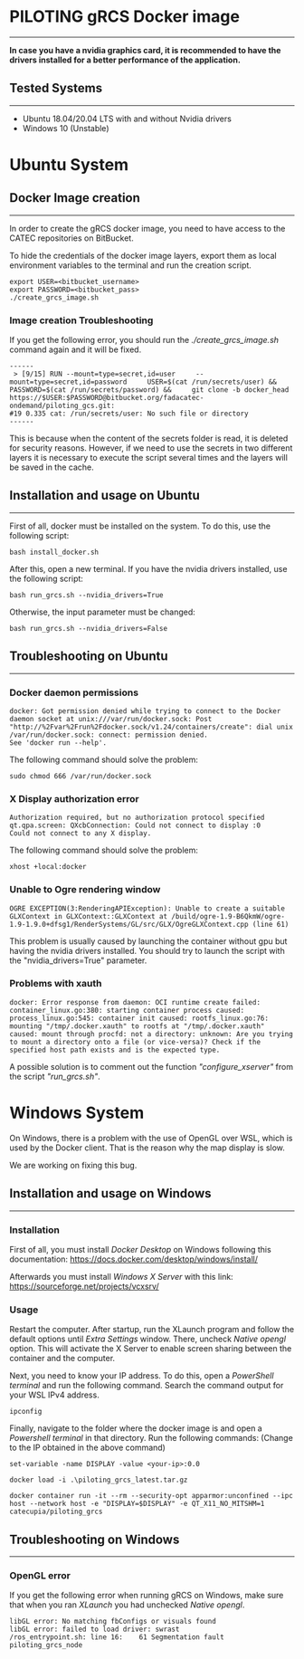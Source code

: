 # PILOTING gRCS Docker image
---

**In case you have a nvidia graphics card, it is recommended to have the drivers installed for a better performance of the application.**


## Tested Systems
---

* Ubuntu 18.04/20.04 LTS with and without Nvidia drivers
* Windows 10 (Unstable)

# Ubuntu System

## Docker Image creation
---

In order to create the gRCS docker image, you need to have access to the CATEC repositories on BitBucket.

To hide the credentials of the docker image layers, export them as local environment variables to the terminal and run the creation script.
```
export USER=<bitbucket_username>
export PASSWORD=<bitbucket_pass>
./create_grcs_image.sh
```

### Image creation Troubleshooting

If you get the following error, you should run the *./create_grcs_image.sh* command again and it will be fixed.

```
------
 > [9/15] RUN --mount=type=secret,id=user     --mount=type=secret,id=password     USER=$(cat /run/secrets/user) &&     PASSWORD=$(cat /run/secrets/password) &&     git clone -b docker_head https://$USER:$PASSWORD@bitbucket.org/fadacatec-ondemand/piloting_gcs.git:
#19 0.335 cat: /run/secrets/user: No such file or directory
------
```

This is because when the content of the secrets folder is read, it is deleted for security reasons. However, if we need to use the secrets in two different layers it is necessary to execute the script several times and the layers will be saved in the cache.

## Installation and usage on Ubuntu
---

First of all, docker must be installed on the system. To do this, use the following script:

```
bash install_docker.sh
```

After this, open a new terminal. If you have the nvidia drivers installed, use the following script:

```
bash run_grcs.sh --nvidia_drivers=True
```

Otherwise, the input parameter must be changed:

```
bash run_grcs.sh --nvidia_drivers=False
```

## Troubleshooting on Ubuntu
---

### Docker daemon permissions

```
docker: Got permission denied while trying to connect to the Docker daemon socket at unix:///var/run/docker.sock: Post "http://%2Fvar%2Frun%2Fdocker.sock/v1.24/containers/create": dial unix /var/run/docker.sock: connect: permission denied.
See 'docker run --help'.
```
The following command should solve the problem:
```
sudo chmod 666 /var/run/docker.sock
```
### X Display authorization error

```
Authorization required, but no authorization protocol specified
qt.qpa.screen: QXcbConnection: Could not connect to display :0
Could not connect to any X display.
```

The following command should solve the problem:
```
xhost +local:docker
```

### Unable to Ogre rendering window

```
OGRE EXCEPTION(3:RenderingAPIException): Unable to create a suitable GLXContext in GLXContext::GLXContext at /build/ogre-1.9-B6QkmW/ogre-1.9-1.9.0+dfsg1/RenderSystems/GL/src/GLX/OgreGLXContext.cpp (line 61)
```

This problem is usually caused by launching the container without gpu but having the nvidia drivers installed. You should try to launch the script with the "nvidia_drivers=True" parameter.

### Problems with xauth

```
docker: Error response from daemon: OCI runtime create failed: container_linux.go:380: starting container process caused: process_linux.go:545: container init caused: rootfs_linux.go:76: mounting "/tmp/.docker.xauth" to rootfs at "/tmp/.docker.xauth" caused: mount through procfd: not a directory: unknown: Are you trying to mount a directory onto a file (or vice-versa)? Check if the specified host path exists and is the expected type.
```

A possible solution is to comment out the  function *"configure_xserver"* from the  script *"run_grcs.sh"*.

# Windows System

On Windows, there is a problem with the use of OpenGL over WSL, which is used by the Docker client.
That is the reason why the map display is slow.

We are working on fixing this bug. 

## Installation and usage on Windows
---

### Installation 
First of all, you must install *Docker Desktop* on Windows following this documentation: https://docs.docker.com/desktop/windows/install/

Afterwards you must install *Windows X Server* with this link: https://sourceforge.net/projects/vcxsrv/

### Usage

Restart the computer. After startup, run the XLaunch program and follow the default options until *Extra Settings* window. There, uncheck *Native opengl* option. This will activate the X Server to 
enable screen sharing between the container and the computer.

Next, you need to know your IP address. To do this, open a *PowerShell terminal* and run the following command. Search the command output for your WSL IPv4 address.
```
ipconfig
```

Finally, navigate to the folder where the docker image is and open a *Powershell terminal* in that directory. Run the following commands: (Change *<your-ip>* to the IP obtained in the above command)
```
set-variable -name DISPLAY -value <your-ip>:0.0

docker load -i .\piloting_grcs_latest.tar.gz

docker container run -it --rm --security-opt apparmor:unconfined --ipc host --network host -e "DISPLAY=$DISPLAY" -e QT_X11_NO_MITSHM=1 catecupia/piloting_grcs
```

## Troubleshooting on Windows
---

### OpenGL error

If you get the following error when running gRCS on Windows, make sure that when you ran *XLaunch* you had unchecked *Native opengl*.
```
libGL error: No matching fbConfigs or visuals found
libGL error: failed to load driver: swrast
/ros_entrypoint.sh: line 16:    61 Segmentation fault      piloting_grcs_node
```